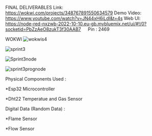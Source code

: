 FINAL DELIVERABLES
Link: https://wokwi.com/projects/348767891550634579
Demo Video: https://www.youtube.com/watch?v=JN44xH6iLdI&t=4s
Web UI:  https://node-red-nxzwb-2022-10-10.eu-gb.mybluemix.net/ui/#!/0?socketid=PbZzAeO8zukT3f30AAB7   Pin : 2469 

WOKWI
![wokwis4](https://user-images.githubusercontent.com/113462414/202865251-cc8b1e89-2e7b-4502-b979-7e272c58147a.png)

![sprint3](https://user-images.githubusercontent.com/113462414/202865247-6c7b36f5-860b-439f-a18c-2dfa568c60c3.png)

![Sprint3node](https://user-images.githubusercontent.com/113462414/202865248-07602088-1a70-4289-854d-6e9775e6ba10.png)

![sprint3prognode](https://user-images.githubusercontent.com/113462414/202865250-5e9d3e82-489c-4bb6-aece-b8f7b19f22f7.png)

Physical Components Used :

*Esp32 Microcontroller

*Dht22 Temperatue and Gas Sensor

Digital Data (Random Data) :

*Flame Sensor

*Flow Sensor
